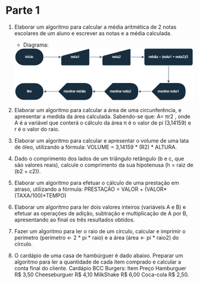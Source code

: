 # Parte 1

1. Elaborar um algoritmo para calcular a média aritmética de 2 notas escolares de um
aluno e escrever as notas e a média calculada.

    - Diagrama: </br>
    <img src="/Parte-1/atividade1.png"/>

2. Elaborar um algoritmo para calcular a área de uma circunferência, e apresentar a
medida da área calculada. Sabendo-se que: A= πr2 , onde A é a variável que conterá
o cálculo da área π é o valor de pi (3,14159) e r é o valor do raio.
3. Elaborar um algoritmo para calcular e apresentar o volume de uma lata de óleo,
utilizando a fórmula: VOLUME = 3,14159 * (R2) * ALTURA.
4. Dado o comprimento dos lados de um triângulo retângulo (b e c, que são valores
reais), calcule o comprimento da sua hipotenusa (h = raiz de (b2 + c2)).
5. Elaborar um algoritmo para efetuar o cálculo de uma prestação em atraso, utilizando
a fórmula: PRESTAÇÃO = VALOR + (VALOR*(TAXA/100)*TEMPO)
6. Elaborar um algoritmo para ler dois valores inteiros (variáveis A e B) e efetuar as
operações de adição, subtração e multiplicação de A por B, apresentando ao final
os três resultados obtidos.
7. Fazer um algoritmo para ler o raio de um círculo, calcular e imprimir o perímetro
(perímetro ← 2 * pi * raio) e a área (área ← pi * raio2) do círculo.
8. O cardápio de uma casa de hambúrguer é dado abaixo. Preparar um algoritmo para
ler a quantidade de cada item comprado e calcular a conta final do cliente. Cardápio
BCC Burgers:
Item
Preço Hamburguer R$ 3,50
Cheeseburguer R$ 4,10
MilkShake R$ 6,00
Coca-cola R$ 2,50.
